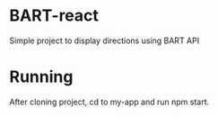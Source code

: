 # BART-react
Simple project to display directions using BART API

# Running
After cloning project, cd to my-app and run npm start.
